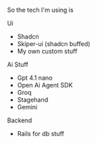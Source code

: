 So the tech I'm using is

Ui
- Shadcn 
- Skiper-ui (shadcn buffed)
- My own custom stuff


Ai Stuff
- Gpt 4.1 nano
- Open Ai Agent SDK
- Groq
- Stagehand
- Gemini

Backend
- Rails for db stuff
